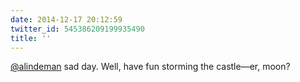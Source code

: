```yaml
---
date: 2014-12-17 20:12:59
twitter_id: 545386209199935490
title: ''
---
```


<!-- Tweet at https://twitter.com/statuses/545380756802256896 is either deleted or protected. -->

[@alindeman](https://twitter.com/alindeman) sad day. Well, have fun storming the castle—er, moon?
